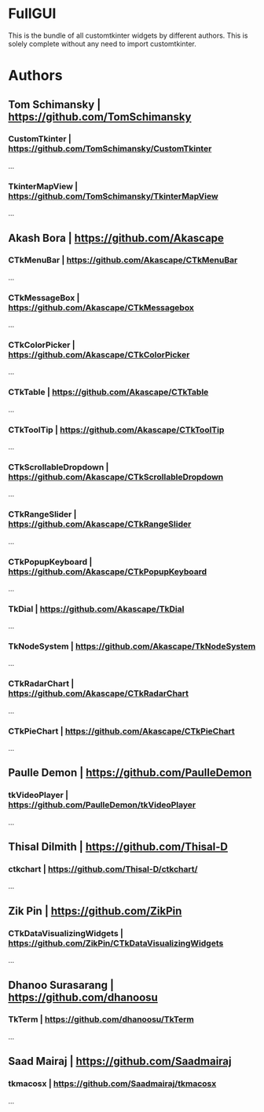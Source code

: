 # FullGUI
This is the bundle of all customtkinter widgets by different authors. This is solely complete without any need to import customtkinter.

# Authors

## Tom Schimansky | https://github.com/TomSchimansky

### CustomTkinter | https://github.com/TomSchimansky/CustomTkinter
...

### TkinterMapView | https://github.com/TomSchimansky/TkinterMapView
...

## Akash Bora | https://github.com/Akascape

### CTkMenuBar | https://github.com/Akascape/CTkMenuBar
...

### CTkMessageBox | https://github.com/Akascape/CTkMessagebox
...

### CTkColorPicker | https://github.com/Akascape/CTkColorPicker
...

### CTkTable | https://github.com/Akascape/CTkTable
...

### CTkToolTip | https://github.com/Akascape/CTkToolTip
...

### CTkScrollableDropdown | https://github.com/Akascape/CTkScrollableDropdown
...

### CTkRangeSlider | https://github.com/Akascape/CTkRangeSlider
...

### CTkPopupKeyboard | https://github.com/Akascape/CTkPopupKeyboard
...

### TkDial | https://github.com/Akascape/TkDial
...

### TkNodeSystem | https://github.com/Akascape/TkNodeSystem
...

### CTkRadarChart | https://github.com/Akascape/CTkRadarChart
...

### CTkPieChart | https://github.com/Akascape/CTkPieChart
...

## Paulle Demon | https://github.com/PaulleDemon

### tkVideoPlayer | https://github.com/PaulleDemon/tkVideoPlayer
...

## Thisal Dilmith | https://github.com/Thisal-D

### ctkchart | https://github.com/Thisal-D/ctkchart/
...

## Zik Pin | https://github.com/ZikPin

### CTkDataVisualizingWidgets | https://github.com/ZikPin/CTkDataVisualizingWidgets
...

## Dhanoo Surasarang | https://github.com/dhanoosu

### TkTerm | https://github.com/dhanoosu/TkTerm
...

## Saad Mairaj | https://github.com/Saadmairaj

### tkmacosx | https://github.com/Saadmairaj/tkmacosx
...